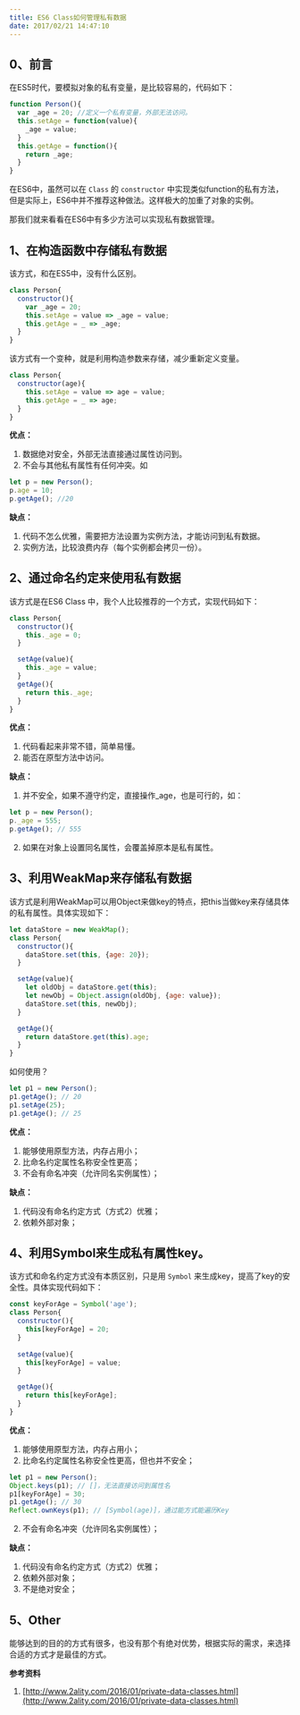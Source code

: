 ```yaml
---
title: ES6 Class如何管理私有数据
date: 2017/02/21 14:47:10
---
```


## 0、前言

在ES5时代，要模拟对象的私有变量，是比较容易的，代码如下：

```javascript
function Person(){
  var _age = 20; //定义一个私有变量，外部无法访问。
  this.setAge = function(value){
    _age = value;
  }
  this.getAge = function(){
    return _age;
  }
}
```

在ES6中，虽然可以在 ``Class`` 的 ``constructor`` 中实现类似function的私有方法，但是实际上，ES6中并不推荐这种做法。这样极大的加重了对象的实例。

那我们就来看看在ES6中有多少方法可以实现私有数据管理。

## 1、在构造函数中存储私有数据

该方式，和在ES5中，没有什么区别。

```javascript
class Person{
  constructor(){
    var _age = 20;
    this.setAge = value => _age = value;
    this.getAge = _ => _age;
  }
}
```

该方式有一个变种，就是利用构造参数来存储，减少重新定义变量。

```javascript
class Person{
  constructor(age){
    this.setAge = value => age = value;
    this.getAge = _ => age;
  }
}
```

**优点：**
1. 数据绝对安全，外部无法直接通过属性访问到。
2. 不会与其他私有属性有任何冲突。如 
```javascript
let p = new Person(); 
p.age = 10; 
p.getAge(); //20
```

**缺点：**
1. 代码不怎么优雅，需要把方法设置为实例方法，才能访问到私有数据。
2. 实例方法，比较浪费内存（每个实例都会拷贝一份）。

## 2、通过命名约定来使用私有数据

该方式是在ES6 Class 中，我个人比较推荐的一个方式，实现代码如下：

```javascript
class Person{
  constructor(){
    this._age = 0;
  }

  setAge(value){
    this._age = value;
  }
  getAge(){
    return this._age;
  }
}
```

**优点：**
1. 代码看起来非常不错，简单易懂。
2. 能否在原型方法中访问。

**缺点：**
1. 并不安全，如果不遵守约定，直接操作_age，也是可行的，如：
```javascript
let p = new Person();
p._age = 555;
p.getAge(); // 555
```
2. 如果在对象上设置同名属性，会覆盖掉原本是私有属性。

## 3、利用WeakMap来存储私有数据

该方式是利用WeakMap可以用Object来做key的特点，把this当做key来存储具体的私有属性。具体实现如下：

```javascript
let dataStore = new WeakMap();
class Person{
  constructor(){
    dataStore.set(this, {age: 20});
  }

  setAge(value){
    let oldObj = dataStore.get(this);
    let newObj = Object.assign(oldObj, {age: value});
    dataStore.set(this, newObj);
  }

  getAge(){
    return dataStore.get(this).age;
  }
} 
```

如何使用？

```javascript
let p1 = new Person();
p1.getAge(); // 20
p1.setAge(25);
p1.getAge(); // 25
```

**优点：**
1. 能够使用原型方法，内存占用小；
2. 比命名约定属性名称安全性更高；
2. 不会有命名冲突（允许同名实例属性）；

**缺点：**
1. 代码没有命名约定方式（方式2）优雅；
2. 依赖外部对象；

## 4、利用Symbol来生成私有属性key。

该方式和命名约定方式没有本质区别，只是用 ``Symbol`` 来生成key，提高了key的安全性。具体实现代码如下：

```javascript
const keyForAge = Symbol('age'); 
class Person{
  constructor(){
    this[keyForAge] = 20;
  }
  
  setAge(value){
    this[keyForAge] = value;
  }

  getAge(){
    return this[keyForAge];
  }
}
```

**优点：**
1. 能够使用原型方法，内存占用小；
2. 比命名约定属性名称安全性更高，但也并不安全；
```javascript
let p1 = new Person();
Object.keys(p1); // []，无法直接访问到属性名
p1[keyForAge] = 30;
p1.getAge(); // 30
Reflect.ownKeys(p1); // [Symbol(age)]，通过能方式能遍历Key
```
2. 不会有命名冲突（允许同名实例属性）；

**缺点：**
1. 代码没有命名约定方式（方式2）优雅；
2. 依赖外部对象；
3. 不是绝对安全；

## 5、Other

能够达到的目的的方式有很多，也没有那个有绝对优势，根据实际的需求，来选择合适的方式才是最佳的方式。

**参考资料**

1. [http://www.2ality.com/2016/01/private-data-classes.html](http://www.2ality.com/2016/01/private-data-classes.html)